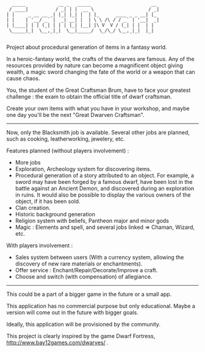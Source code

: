  ```            
   _____            __ _   _____                      __ 
  / ____|          / _| | |  __ \                    / _|
 | |     _ __ __ _| |_| |_| |  | |_      ____ _ _ __| |_ 
 | |    | '__/ _` |  _| __| |  | \ \ /\ / / _` | '__|  _|
 | |____| | | (_| | | | |_| |__| |\ V  V / (_| | |  | |  
  \_____|_|  \__,_|_|  \__|_____/  \_/\_/ \__,_|_|  |_|  
  
  ```
  
  
  
Project about procedural generation of items in a fantasy world.

In a heroic-fantasy world, the crafts of the dwarves are famous. Any of the resources provided by nature can become a magnificent object giving wealth, a magic sword changing the fate of the world or a weapon that can cause chaos.

You, the student of the Great Craftsman Brum, have to face your greatest challenge : the exam to obtain the official title of dwarf craftsman.

Create your own items with what you have in your workshop, and maybe one day you'll be the next "Great Dwarven Craftsman".


---------------------------------------------------------------------------------------


Now, only the Blacksmith job is available. Several other jobs are planned, such as cooking, leatherworking, jewelery, etc.

Features planned (without players involvement) : 

- More jobs
- Exploration, Archeology system for discovering items.
- Procedural generation of a story attributed to an object. For example, a sword may have been forged by a famous dwarf, have been lost in the battle against an Ancient Demon, and discovered during an exploration in ruins. It would also be possible to display the various owners of the object, if it has been sold.
- Clan creation.
- Historic background generation
- Religion system with beliefs, Pantheon major and minor gods 
- Magic : Elements and spell, and several jobs linked => Chaman, Wizard, etc.

With players involvement : 

- Sales system between users (With a currency system, allowing the discovery of new rare materials or enchantments).
- Offer service : Enchant/Repair/Decorate/Improve a craft.
- Choose and switch (with compensation) of allegiance. 

----------------------

This could be a part of a bigger game in the future or a small app. 

This application has no commercial purpose but only educational. Maybe a version will come out in the future with bigger goals.

Ideally, this application will be provisioned by the community.

This project is clearly inspired by the game Dwarf Fortress, http://www.bay12games.com/dwarves/ .
